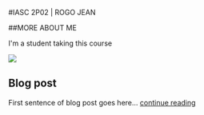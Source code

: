 #IASC 2P02 | ROGO JEAN

##MORE ABOUT ME

I'm a student taking this course

![](imagez/manatees.jpg)

## Blog post

First sentence of blog post goes here... [continue reading](blog)
